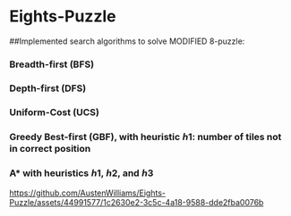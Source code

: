 # Eights-Puzzle
##Implemented search algorithms to solve MODIFIED 8-puzzle:

### Breadth-first (BFS)
### Depth-first (DFS)
### Uniform-Cost (UCS)
### Greedy Best-first (GBF), with heuristic ℎ1: number of tiles not in correct position
### A* with heuristics ℎ1, ℎ2, and ℎ3





https://github.com/AustenWilliams/Eights-Puzzle/assets/44991577/1c2630e2-3c5c-4a18-9588-dde2fba0076b

